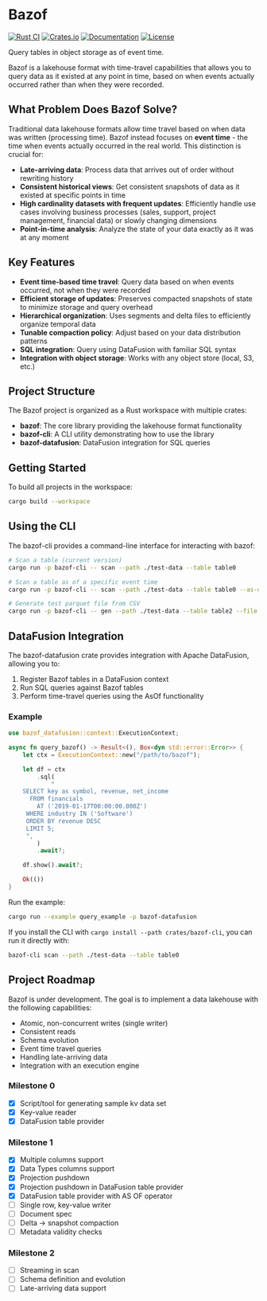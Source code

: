 # Bazof

[![Rust CI](https://github.com/MaciekLesiczka/bazof/actions/workflows/rust.yml/badge.svg)](https://github.com/MaciekLesiczka/bazof/actions/workflows/rust.yml)
[![Crates.io](https://img.shields.io/crates/v/bazof.svg)](https://crates.io/crates/bazof)
[![Documentation](https://docs.rs/bazof/badge.svg)](https://docs.rs/bazof)
[![License](https://img.shields.io/crates/l/bazof.svg)](LICENSE)

Query tables in object storage as of event time.

Bazof is a lakehouse format with time-travel capabilities that allows you to query data as it existed at any point in time, based on when events actually occurred rather than when they were recorded.

## What Problem Does Bazof Solve?

Traditional data lakehouse formats allow time travel based on when data was written (processing time). Bazof instead focuses on **event time** - the time when events actually occurred in the real world. This distinction is crucial for:

- **Late-arriving data**: Process data that arrives out of order without rewriting history
- **Consistent historical views**: Get consistent snapshots of data as it existed at specific points in time
- **High cardinality datasets with frequent updates**: Efficiently handle use cases involving business processes (sales, support, project management, financial data) or slowly changing dimensions
- **Point-in-time analysis**: Analyze the state of your data exactly as it was at any moment

## Key Features

- **Event time-based time travel**: Query data based on when events occurred, not when they were recorded
- **Efficient storage of updates**: Preserves compacted snapshots of state to minimize storage and query overhead
- **Hierarchical organization**: Uses segments and delta files to efficiently organize temporal data
- **Tunable compaction policy**: Adjust based on your data distribution patterns
- **SQL integration**: Query using DataFusion with familiar SQL syntax
- **Integration with object storage**: Works with any object store (local, S3, etc.)


## Project Structure

The Bazof project is organized as a Rust workspace with multiple crates:

- **bazof**: The core library providing the lakehouse format functionality
- **bazof-cli**: A CLI utility demonstrating how to use the library
- **bazof-datafusion**: DataFusion integration for SQL queries

## Getting Started

To build all projects in the workspace:

```bash
cargo build --workspace
```

## Using the CLI

The bazof-cli provides a command-line interface for interacting with bazof:

```bash
# Scan a table (current version)
cargo run -p bazof-cli -- scan --path ./test-data --table table0

# Scan a table as of a specific event time
cargo run -p bazof-cli -- scan --path ./test-data --table table0 --as-of "2024-03-15T14:30:00"

# Generate test parquet file from CSV
cargo run -p bazof-cli -- gen --path ./test-data --table table2 --file base
```

## DataFusion Integration

The bazof-datafusion crate provides integration with Apache DataFusion, allowing you to:

1. Register Bazof tables in a DataFusion context
2. Run SQL queries against Bazof tables
3. Perform time-travel queries using the AsOf functionality

### Example

```rust
use bazof_datafusion::context::ExecutionContext;

async fn query_bazof() -> Result<(), Box<dyn std::error::Error>> {
    let ctx = ExecutionContext::new("/path/to/bazof");

    let df = ctx
        .sql(
            "
    SELECT key as symbol, revenue, net_income
      FROM financials
        AT ('2019-01-17T00:00:00.000Z')
     WHERE industry IN ('Software')
     ORDER BY revenue DESC
     LIMIT 5;
     ",
        )
        .await?;

    df.show().await?;

    Ok(())
}
```

Run the example:

```bash
cargo run --example query_example -p bazof-datafusion
```

If you install the CLI with `cargo install --path crates/bazof-cli`, you can run it directly with:

```bash
bazof-cli scan --path ./test-data --table table0
```

## Project Roadmap

Bazof is under development. The goal is to implement a data lakehouse with the following capabilities:

* Atomic, non-concurrent writes (single writer)
* Consistent reads
* Schema evolution
* Event time travel queries 
* Handling late-arriving data
* Integration with an execution engine

### Milestone 0

- [x] Script/tool for generating sample kv data set
- [x] Key-value reader
- [x] DataFusion table provider

### Milestone 1

 - [x] Multiple columns support
 - [x] Data Types columns support
 - [x] Projection pushdown
 - [x] Projection pushdown in DataFusion table provider
 - [x] DataFusion table provider with AS OF operator
 - [ ] Single row, key-value writer
 - [ ] Document spec
 - [ ] Delta -> snapshot compaction
 - [ ] Metadata validity checks

### Milestone 2
- [ ] Streaming in scan
- [ ] Schema definition and evolution
- [ ] Late-arriving data support

